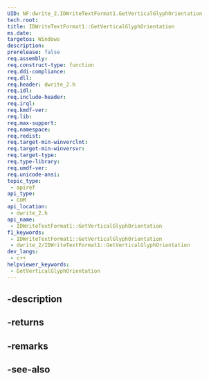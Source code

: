 ```yaml
---
UID: NF:dwrite_2.IDWriteTextFormat1.GetVerticalGlyphOrientation
tech.root: 
title: IDWriteTextFormat1::GetVerticalGlyphOrientation
ms.date: 
targetos: Windows
description: 
prerelease: false
req.assembly: 
req.construct-type: function
req.ddi-compliance: 
req.dll: 
req.header: dwrite_2.h
req.idl: 
req.include-header: 
req.irql: 
req.kmdf-ver: 
req.lib: 
req.max-support: 
req.namespace: 
req.redist: 
req.target-min-winverclnt: 
req.target-min-winversvr: 
req.target-type: 
req.type-library: 
req.umdf-ver: 
req.unicode-ansi: 
topic_type:
 - apiref
api_type:
 - COM
api_location:
 - dwrite_2.h
api_name:
 - IDWriteTextFormat1::GetVerticalGlyphOrientation
f1_keywords:
 - IDWriteTextFormat1::GetVerticalGlyphOrientation
 - dwrite_2/IDWriteTextFormat1::GetVerticalGlyphOrientation
dev_langs:
 - c++
helpviewer_keywords:
 - GetVerticalGlyphOrientation
---
```


## -description

## -returns

## -remarks

## -see-also

